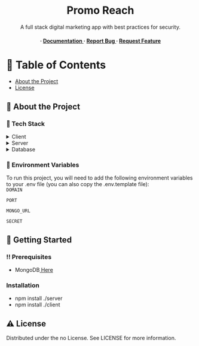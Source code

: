 <div align='center'>

<h1>Promo Reach</h1>
<p>A full stack digital marketing app with best practices for security.</p>

<h4> <span> · </span> <a href="https://github.com/Chall-T/promo-reach/blob/master/README.md"> Documentation </a> <span> · </span> <a href="https://github.com/Chall-T/promo-reach/issues"> Report Bug </a> <span> · </span> <a href="https://github.com/Chall-T/promo-reach/issues"> Request Feature </a> </h4>


</div>

# :notebook_with_decorative_cover: Table of Contents

- [About the Project](#star2-about-the-project)
- [License](#warning-license)


## :star2: About the Project
### :space_invader: Tech Stack
<details> <summary>Client</summary> <ul>
<li><a href="">React</a></li>
<li><a href="https://redux.js.org/">Redux</a></li>
<li><a href="https://mui.com/material-ui/">Mui material</a></li>
</ul> </details>
<details> <summary>Server</summary> <ul>
<li><a href="https://expressjs.com/">expressjs</a></li>
<li><a href="https://nodejs.org/en">Nodejs</a></li>
</ul> </details>
<details> <summary>Database</summary> <ul>
<li><a href="https://www.mongodb.com/">mongoDB</a></li>
</ul> </details>

### :key: Environment Variables
To run this project, you will need to add the following environment variables to your .env file
(you can also copy the .env.template file):<br/>
`DOMAIN`

`PORT`

`MONGO_URL`

`SECRET`



## :toolbox: Getting Started

### :bangbang: Prerequisites

- MongoDB<a href="https://www.mongodb.com/"> Here</a>

### Installation

- npm install ./server
- npm install ./client

## :warning: License

Distributed under the no License. See LICENSE for more information.
